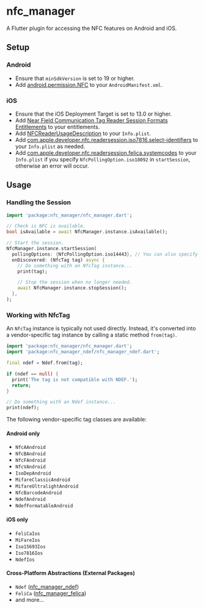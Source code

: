 # nfc_manager

A Flutter plugin for accessing the NFC features on Android and iOS.

## Setup

### Android

* Ensure that `minSdkVersion` is set to 19 or higher.
* Add [android.permission.NFC](https://developer.android.com/reference/android/Manifest.permission.html#NFC) to your `AndroidManifest.xml`.

### iOS

* Ensure that the iOS Deployment Target is set to 13.0 or higher.
* Add [Near Field Communication Tag Reader Session Formats Entitlements](https://developer.apple.com/documentation/bundleresources/entitlements/com_apple_developer_nfc_readersession_formats) to your entitlements.
* Add [NFCReaderUsageDescription](https://developer.apple.com/documentation/bundleresources/information_property_list/nfcreaderusagedescription) to your `Info.plist`.
* Add [com.apple.developer.nfc.readersession.iso7816.select-identifiers](https://developer.apple.com/documentation/bundleresources/information_property_list/select-identifiers) to your `Info.plist` as needed.
* Add [com.apple.developer.nfc.readersession.felica.systemcodes](https://developer.apple.com/documentation/bundleresources/information_property_list/systemcodes) to your `Info.plist` if you specify `NfcPollingOption.iso18092` in `startSession`, otherwise an error will occur.

## Usage

### Handling the Session

```dart
import 'package:nfc_manager/nfc_manager.dart';

// Check is NFC is available.
bool isAvailable = await NfcManager.instance.isAvailable();

// Start the session.
NfcManager.instance.startSession(
  pollingOptions: {NfcPollingOption.iso14443}, // You can also specify iso18092 and iso15693.
  onDiscovered: (NfcTag tag) async {
    // Do something with an NfcTag instance...
    print(tag);

    // Stop the session when no longer needed.
    await NfcManager.instance.stopSession();
  },
);
```

### Working with NfcTag

An `NfcTag` instance is typically not used directly. Instead, it's converted into a vendor-specific tag instance by calling a static method `from(tag)`.

```dart
import 'package:nfc_manager/nfc_manager.dart';
import 'package:nfc_manager_ndef/nfc_manager_ndef.dart';

final ndef = Ndef.from(tag);

if (ndef == null) {
  print('The tag is not compatible with NDEF.');
  return;
}

// Do something with an Ndef instance...
print(ndef);
```

The following vendor-specific tag classes are available:

#### Android only

* `NfcAAndroid`
* `NfcBAndroid`
* `NfcFAndroid`
* `NfcVAndroid`
* `IsoDepAndroid`
* `MifareClassicAndroid`
* `MifareUltralightAndroid`
* `NfcBarcodeAndroid`
* `NdefAndroid`
* `NdefFormatableAndroid`

#### iOS only

* `FeliCaIos`
* `MiFareIos`
* `Iso15693Ios`
* `Iso7816Ios`
* `NdefIos`

#### Cross-Platform Abstractions (External Packages)

* `Ndef` ([nfc_manager_ndef](https://github.com/okadan/flutter-nfc-manager/packages/nfc_manager_ndef))
* `FeliCa` ([nfc_manager_felica](https://github.com/okadan/flutter-nfc-manager/packages/nfc_manager_felica))
* and more...
